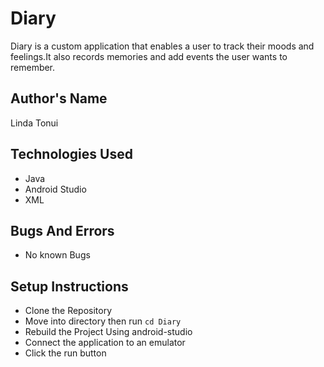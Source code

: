 # Diary
Diary is a custom application that enables a user to track their moods and feelings.It also records memories and add events the user wants to remember.

## Author's Name
Linda Tonui

## Technologies Used
- Java
- Android Studio
- XML


## Bugs And Errors
- No known Bugs

## Setup Instructions
- Clone  the Repository
- Move into directory then run `cd Diary`
- Rebuild the Project Using android-studio
- Connect the application to an emulator
- Click the run button


